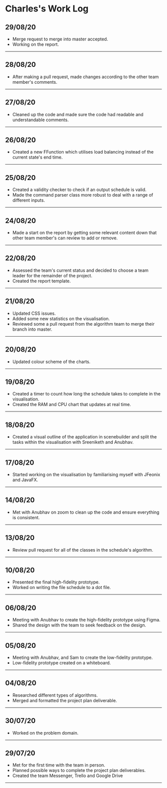 # Charles's Work Log

## 29/08/20

-   Merge request to merge into master accepted.
-   Working on the report.

---

## 28/08/20

-   After making a pull request, made changes according to the other team member's comments.

---

## 27/08/20

-   Cleaned up the code and made sure the code had readable and understandable comments. 

---

## 26/08/20

-   Created a new FFunction which utilises load balancing instead of the current state's end time.

---

## 25/08/20

-   Created a validity checker to check if an output schedule is valid.
-   Made the command parser class more robust to deal with a range of different inputs.

---

## 24/08/20

-   Made a start on the report by getting some relevant content down that other team member's can review to add or remove.

---

## 22/08/20

-   Assessed the team's current status and decided to choose a team leader for the remainder of the project.
-   Created the report template.

---

## 21/08/20

-   Updated CSS issues.
-   Added some new statistics on the visualisation.
-   Reviewed some a pull request from the algorithm team to merge their branch into master.

---

## 20/08/20

-   Updated colour scheme of the charts.

---

## 19/08/20

-   Created a timer to count how long the schedule takes to complete in the visualisation.
-   Created the RAM and CPU chart that updates at real time. 

---


## 18/08/20

-   Created a visual outline of the application in scenebuilder and split the tasks within the visualisation with Sreeniketh and Anubhav.

---

## 17/08/20

-   Started working on the visualisation by familiarising myself with JFeonix and JavaFX.

---

## 14/08/20

-   Met with Anubhav on zoom to clean up the code and ensure everything is consistent.

---

## 13/08/20

-   Review pull request for all of the classes in the schedule's algorithm.

---

## 10/08/20

-   Presented the final high-fidelity prototype.
-   Worked on writing the file schedule to a dot file.

---

## 06/08/20

-   Meeting with Anubhav to create the high-fidelity prototype using Figma.
-   Shared the design with the team to seek feedback on the design.

---

## 05/08/20

-   Meeting with Anubhav, and Sam to create the low-fidelity prototype.
-   Low-fidelity prototype created on a whiteboard.

---

## 04/08/20

-   Researched different types of algorithms.
-   Merged and formatted the project plan deliverable.

---

## 30/07/20

-   Worked on the problem domain.

---

## 29/07/20

-   Met for the first time with the team in person.
-   Planned possible ways to complete the project plan deliverables.
-   Created the team Messenger, Trello and Google Drive

---
